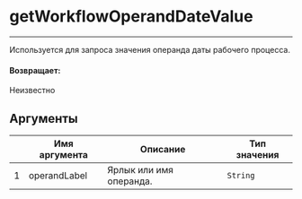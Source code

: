 # getWorkflowOperandDateValue

---

Используется для запроса значения операнда даты рабочего процесса.

#### Возвращает:

Неизвестно

## Аргументы

|  | Имя аргумента | Описание | Тип значения |
| --- | --- | --- | --- |
| 1 | operandLabel | Ярлык или имя операнда. | `String` |
